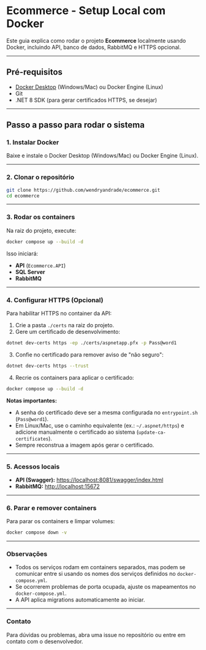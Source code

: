 # Ecommerce - Setup Local com Docker

Este guia explica como rodar o projeto **Ecommerce** localmente usando Docker, incluindo API, banco de dados, RabbitMQ e HTTPS opcional.

---

## Pré-requisitos

- [Docker Desktop](https://www.docker.com/products/docker-desktop) (Windows/Mac) ou Docker Engine (Linux)
- Git
- .NET 8 SDK (para gerar certificados HTTPS, se desejar)

---

## Passo a passo para rodar o sistema

### 1. Instalar Docker
Baixe e instale o Docker Desktop (Windows/Mac) ou Docker Engine (Linux).

---

### 2. Clonar o repositório
```bash
git clone https://github.com/wendryandrade/ecommerce.git
cd ecommerce
```

---

### 3. Rodar os containers
Na raiz do projeto, execute:
```bash
docker compose up --build -d
```

Isso iniciará:
- **API** (`Ecommerce.API`)
- **SQL Server**
- **RabbitMQ**

---

### 4. Configurar HTTPS (Opcional)
Para habilitar HTTPS no container da API:

1. Crie a pasta `./certs` na raiz do projeto.
2. Gere um certificado de desenvolvimento:
```bash
dotnet dev-certs https -ep ./certs/aspnetapp.pfx -p Pass@word1
```
3. Confie no certificado para remover aviso de "não seguro":
```bash
dotnet dev-certs https --trust
```
4. Recrie os containers para aplicar o certificado:
```bash
docker compose up --build -d
```

**Notas importantes:**
- A senha do certificado deve ser a mesma configurada no `entrypoint.sh` (`Pass@word1`).  
- Em Linux/Mac, use o caminho equivalente (ex.: `~/.aspnet/https`) e adicione manualmente o certificado ao sistema (`update-ca-certificates`).  
- Sempre reconstrua a imagem após gerar o certificado.

---

### 5. Acessos locais
- **API (Swagger):** [https://localhost:8081/swagger/index.html](https://localhost:8081/swagger/index.html)  
- **RabbitMQ:** [http://localhost:15672](http://localhost:15672)  

---

### 6. Parar e remover containers
Para parar os containers e limpar volumes:
```bash
docker compose down -v
```

---

### Observações

- Todos os serviços rodam em containers separados, mas podem se comunicar entre si usando os nomes dos serviços definidos no `docker-compose.yml`.  
- Se ocorrerem problemas de porta ocupada, ajuste os mapeamentos no `docker-compose.yml`.  
- A API aplica migrations automaticamente ao iniciar.

---

### Contato
Para dúvidas ou problemas, abra uma issue no repositório ou entre em contato com o desenvolvedor.

